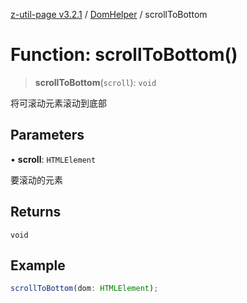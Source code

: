 [z-util-page v3.2.1](../../../index.md) / [DomHelper](../index.md) / scrollToBottom

# Function: scrollToBottom()

> **scrollToBottom**(`scroll`): `void`

将可滚动元素滚动到底部

## Parameters

• **scroll**: `HTMLElement`

要滚动的元素

## Returns

`void`

## Example

```ts
scrollToBottom(dom: HTMLElement);
```
